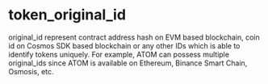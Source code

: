# token_original_id

original_id represent contract address hash on EVM based blockchain, coin id on Cosmos SDK based blockchain or any other IDs which is able to identify tokens uniquely.
For example, ATOM can possess multiple original_ids since ATOM is available on Ethereum, Binance Smart Chain, Osmosis, etc.
